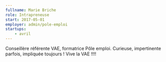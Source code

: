 ```yaml
---
fullname: Marie Briche
role: Intrapreneuse
start: 2017-05-01
employer: admin/pole-emploi
startups:
    - avril
---
```

Conseillère référente VAE, formatrice Pôle emploi. Curieuse, impertinente parfois, impliquée toujours ! Vive la VAE !!!!
